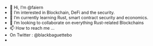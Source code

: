 - 👋 Hi, I’m @faiern
- 👀 I’m interested in Blockchain, DeFi and the security. 
- 🌱 I’m currently learning Rust, smart contract security and economics.
- 💞️ I’m looking to collaborate on everything Rust-related Blockchains
- 📫 How to reach me ...
- On Twitter : @blackbaguettebo
- 
<!---
faiern/faiern is a ✨ special ✨ repository because its `README.md` (this file) appears on your GitHub profile.
You can click the Preview link to take a look at your changes.
--->
